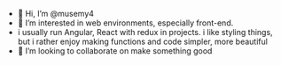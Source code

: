 - 👋 Hi, I’m @musemy4
- 👀 I’m interested in web environments, especially front-end. 
- i usually run Angular, React with redux in projects. 
     i like styling things, but i rather enjoy making functions and code simpler, more beautiful
- 💞️ I’m looking to collaborate on make something good


<!---
musemy4/musemy4 is a ✨ special ✨ repository because its `README.md` (this file) appears on your GitHub profile.
You can click the Preview link to take a look at your changes.
--->
